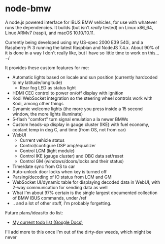 # node-bmw

A node.js powered interface for IBUS BMW vehicles, for use with whatever runs the dependencies.
It builds (but isn't _really_ tested) on Linux x86_64, Linux ARMv7 (raspi), and macOS 10.10/10.11.

Currently being developed using my US-spec 2000 E39 540i, and a Raspberry Pi 3 running the latest Raspbian and NodeJS 7.4.x.
About 90% of it is done in a way I don't really like, but I have so little time to work on this... =/

It provides these custom features for me:
* Automatic lights based on locale and sun position (currently hardcoded to my latitude/longitude)
  * Rear fog LED as status light
* HDMI CEC control to power on/off display with ignition
* Kodi WebSocket integration so the steering wheel controls work with Kodi, among other things
* Dynamic welcome lights (the more you press inside a 15 second window, the more lights illuminate)
* 5-flash "comfort" turn signal emulation a la newer BMWs
* Custom heads-up display in gauge cluster (IKE) with fuel economy, coolant temp in deg C, and time (from OS, not from car)
* WebUI
  * Current vehicle status
  * Control/configure DSP amp/equalizer
  * Control LCM (light module)
  * Control IKE (gauge cluster) and OBC data set/reset
  * Control GM (windows/doors/locks and their status)
* Time/date sync from OS to car
* Auto-unlock door locks when key is turned off
* Parsing/decoding of IO status from LCM and GM
* WebSocket UI/dynamic table for displaying decoded data in WebUI, with 2-way communication for sending data as well
* What I'm about 97% certain is the single largest documented collection of BMW IBUS commands, under /ref 
* .. and a lot of other stuff, I'm probably forgetting.

Future plans/ideas/to do list:
* [My current todo list (Google Docs)](https://docs.google.com/document/d/18HyEHyixTG1MqpJNxdOfWh4I4G5pGTjdKz1ye05hFMA/edit?usp=sharing)

I'll add more to this once I'm out of the dirty-dev weeds, which might be never
